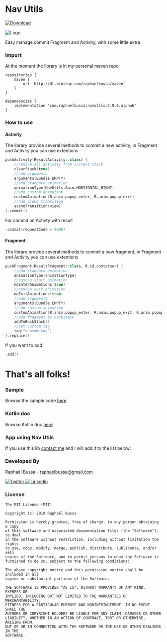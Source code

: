 # Nav Utils 
[![Download](https://api.bintray.com/packages/raphaelbussa/maven/navutils/images/download.svg) ](https://bintray.com/raphaelbussa/maven/navutils/_latestVersion)

![Logo](https://raw.githubusercontent.com/raphaelbussa/NavUtils/master/img/carbon.png)

Easy manage commit Fragment and Activity, with some little extra

### Import
At the moment the library is in my personal maven repo

```Gradle
repositories {
    maven {
        url 'http://dl.bintray.com/raphaelbussa/maven'
    }
}
```

```Gradle
dependencies {
    implementation 'com.raphaelbussa:navutils:4.0.0.alpha6'
}
```
### How to use
#### Activity
The library provide several methods to commit a new activity, in Fragment and Activity you can use extentions

```Kotlin
pushActivity(ResultActivity::class) {
    //remove all activity from current stack 
    clearStack(true)
    //add arguments 
    arguments(Bundle.EMPTY)
    //add standard animation
    animationType(NavUtils.Anim.HORIZONTAL_RIGHT)
    //add custom animation
    customAnimation(R.anim.popup_enter, R.anim.popup_exit)
    //add scene transition
    sceneTransition(view)     
}.commit()
```
For commit an Activty with result

```Kotlin
.commit(requestCode = 9000)
```
#### Fragment
The library provide several methods to commit a new fragment, in Fragment and Activity you can use extentions

```Kotlin
pushFragment(ResultFragment::class, R.id.container) {
    //add standard animation
    animationType(animationType)
    //remove start animation
    noEnterAnimations(true)
    //remove exit animation
    noExitAnimations(true)
    //add arguments 
    arguments(Bundle.EMPTY)
    //add custom animation
    customAnimation(R.anim.popup_enter, R.anim.popup_exit, R.anim.popup_enter, R.anim.popup_exit)
    //add fragment to backstack
    addToBackStack()
    //set custom tag
    tag("custom tag")
}.replace()
```
If you want to add

```Kotlin
.add()
```

# That's all folks!

### Sample
Browse the sample code [here](https://github.com/raphaelbussa/NavUtils/tree/master/sample)

### Kotlin doc
Browse Kotlin doc [here](https://raphaelbussa.github.io/NavUtils/library/)

### App using Nav Utils
If you use this lib [contact me](mailto:raphaelbussa@gmail.com?subject=NavUtils) and I will add it to the list below:

### Developed By
Raphaël Bussa - [raphaelbussa@gmail.com](mailto:raphaelbussa@gmail.com)

[ ![Twitter](https://raw.githubusercontent.com/raphaelbussa/NavUtils/master/img/social/twitter-icon.png) ](https://twitter.com/raphaelbussa)[ ![Linkedin](https://raw.githubusercontent.com/raphaelbussa/NavUtils/master/img/social/linkedin-icon.png) ](https://www.linkedin.com/in/raphaelbussa)

### License
```
The MIT License (MIT)

Copyright (c) 2019 Raphaël Bussa

Permission is hereby granted, free of charge, to any person obtaining a copy
of this software and associated documentation files (the "Software"), to deal
in the Software without restriction, including without limitation the rights
to use, copy, modify, merge, publish, distribute, sublicense, and/or sell
copies of the Software, and to permit persons to whom the Software is
furnished to do so, subject to the following conditions:

The above copyright notice and this permission notice shall be included in all
copies or substantial portions of the Software.

THE SOFTWARE IS PROVIDED "AS IS", WITHOUT WARRANTY OF ANY KIND, EXPRESS OR
IMPLIED, INCLUDING BUT NOT LIMITED TO THE WARRANTIES OF MERCHANTABILITY,
FITNESS FOR A PARTICULAR PURPOSE AND NONINFRINGEMENT. IN NO EVENT SHALL THE
AUTHORS OR COPYRIGHT HOLDERS BE LIABLE FOR ANY CLAIM, DAMAGES OR OTHER
LIABILITY, WHETHER IN AN ACTION OF CONTRACT, TORT OR OTHERWISE, ARISING FROM,
OUT OF OR IN CONNECTION WITH THE SOFTWARE OR THE USE OR OTHER DEALINGS IN THE
SOFTWARE.
```
